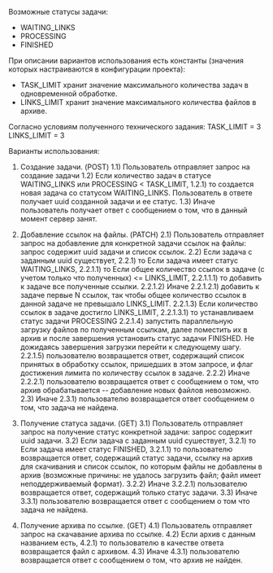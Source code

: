Возможные статусы задачи:
- WAITING_LINKS
- PROCESSING
- FINISHED

При описании вариантов использования есть константы (значения которых настраиваются в конфигурации проекта):
- TASK_LIMIT хранит значение максимального количества задач в одновременной обработке.
- LINKS_LIMIT хранит значение максимального количества файлов в архиве.

Согласно условиям полученного технического задания:
TASK_LIMIT = 3
LINKS_LIMIT = 3


Варианты использования:
1) Создание задачи. (POST)
1.1) Пользователь отправляет запрос на создание задачи
1.2) Если количество задач в статусе WAITING_LINKS или PROCESSING < TASK_LIMIT, 
1.2.1) то создается новая задача со статусом WAITING_LINKS. Пользователь в ответе получает uuid созданной задачи и ее статус.
1.3) Иначе пользователь получает ответ с сообщением о том, что в данный момент сервер занят.

2) Добавление ссылок на файлы. (PATCH)
2.1) Пользователь отправляет запрос на добавление для конкретной задачи ссылок на файлы: запрос содержит uuid задачи и список ссылок.
2.2) Если задача с заданным uuid существует,
2.2.1) то Если задача имеет статус WAITING_LINKS,
2.2.1.1) то Если общее количество ссылок в задаче (с учетом только что полученных) <= LINKS_LIMIT,
2.2.1.1.1) то добавить к задаче все полученные ссылки.
2.2.1.2) Иначе
2.2.1.2.1) добавить к задаче первые N ссылок, так чтобы общее количество ссылок в данной задаче не превышало LINKS_LIMIT.
2.2.1.3) Если количество ссылок в задаче достигло LINKS_LIMIT,
2.2.1.3.1) то устанавливаем статус задачи PROCESSING
2.2.1.4) запустить параллельную загрузку файлов по полученным ссылкам, далее поместить их в архив и после завершения установить
	статус задачи FINISHED. Не дожидаясь завершения загрузки перейти к следующему шагу.
2.2.1.5) пользователю возвращается ответ, содержащий список принятых в обработку ссылок, пришедших в этом запросе, 
	и флаг достижения лимита по количеству ссылок в задаче.
2.2.2) Иначе
2.2.2.1) пользователю возвращается ответ с сообщением о том, что архив обрабатывается -- добавление новых файлов невозможно.
2.3) Иначе
2.3.1) пользователю возвращается ответ сообщением о том, что задача не найдена.

3) Получение статуса задачи. (GET)
3.1) Пользователь отправляет запрос на получение статус конкретной задачи: запрос содержит uuid задачи.
3.2) Если задача с заданным uuid сушествует,
3.2.1) то Если задача имеет статус FINISHED,
3.2.1.1) то пользователю возвращается ответ, содержащий статус задачи, ссылку на архив для скачивания и список ссылок, 
	по которым файлы не добавлены в архив (возможные причины: не удалось загрузить файл; файл имеет неподдерживаемый формат).
3.2.2) Иначе 
3.2.2.1) пользователю возвращается ответ, содержащий только статус задачи.
3.3) Иначе 
3.3.1) пользователю возвращается ответ с сообщением о том что задача не найдена.

4) Получение архива по ссылке. (GET)
4.1) Пользователь отправляет запрос на скачавание архива по ссылке.
4.2) Если архив с данным названием есть, 
4.2.1) то пользователю в качестве ответа возвращается файл с архивом.
4.3) Иначе 
4.3.1) пользователю возвращается ответ с сообщением о том, что архив не найден.
